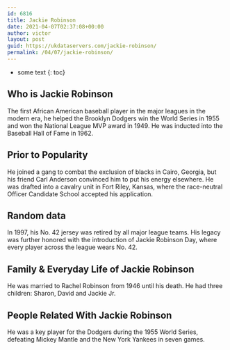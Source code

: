 ```yaml
---
id: 6816
title: Jackie Robinson
date: 2021-04-07T02:37:08+00:00
author: victor
layout: post
guid: https://ukdataservers.com/jackie-robinson/
permalink: /04/07/jackie-robinson/
---
```


* some text
{: toc}


## Who is Jackie Robinson



The first African American baseball player in the major leagues in the modern era, he helped the Brooklyn Dodgers win the World Series in 1955 and won the National League MVP award in 1949. He was inducted into the Baseball Hall of Fame in 1962. 

                
                
                
## Prior to Popularity



He joined a gang to combat the exclusion of blacks in Cairo, Georgia, but his friend Carl Anderson convinced him to put his energy elsewhere. He was drafted into a cavalry unit in Fort Riley, Kansas, where the race-neutral Officer Candidate School accepted his application.

                
                
                
## Random data



In 1997, his No. 42 jersey was retired by all major league teams. His legacy was further honored with the introduction of Jackie Robinson Day, where every player across the league wears No. 42.

                
                
                
## Family & Everyday Life of Jackie Robinson



He was married to Rachel Robinson from 1946 until his death. He had three children: Sharon, David and Jackie Jr.

                
                
                
## People Related With Jackie Robinson



He was a key player for the Dodgers during the 1955 World Series, defeating Mickey Mantle and the New York Yankees in seven games. 

                
              
            
          
          
          